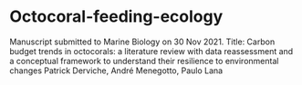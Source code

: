 # Octocoral-feeding-ecology

Manuscript submitted to Marine Biology on 30 Nov 2021.
Title: Carbon budget trends in octocorals: a literature review with data reassessment and a conceptual framework to understand their resilience to environmental changes
Patrick Derviche, André Menegotto, Paulo Lana
